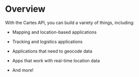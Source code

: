 # Overview

With the Cartes API, you can build a variety of things, including:

- Mapping and location-based applications

- Tracking and logistics applications

- Applications that need to geocode data

- Apps that work with real-time location data

- And more!

